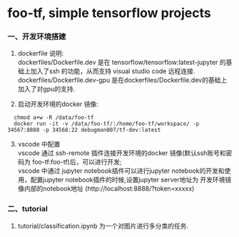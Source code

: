 # foo-tf, simple tensorflow projects


### 一、开发环境搭建  
1. dockerfile 说明:  
  dockerfiles/Dockerfile.dev 是在 tensorflow/tensorflow:latest-jupyter 的基础上加入了ssh 的功能，从而支持 visual studio code 远程连接.  
  dockerfiles/Dockerfile.dev-gpu 是在dockerfiles/Dockerfile.dev的基础上加入了对gpu的支持.  

2. 启动开发环境的docker 镜像:  
```
  chmod a+w -R /data/foo-tf  
  docker run -it -v /data/foo-tf/:/home/foo-tf/workspace/ -p 34567:8888 -p 34568:22 debugman007/tf-dev:latest  
```

3. vscode 中配置  
   vscode 通过 ssh-remote 插件连接开发环境的docker 镜像(默认ssh账号和密码为 foo-tf:foo-tf)后，可以进行开发;    
   vscode 中通过 jupyter notebook插件可以进行jupyter notebook的开发和使用，配置jupyter notebook插件的时候,设置jupyter server地址为 开发环境镜像内部的notebook地址 (http://localhost:8888/?token=xxxxx)  

### 二、tutorial  
1. tutorial/classification.ipynb 为一个对图片进行多分类的任务.  
